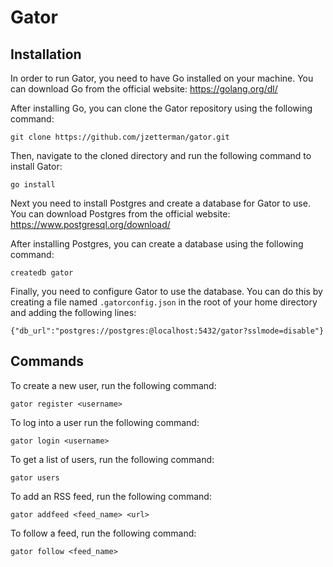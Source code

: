# Gator

## Installation
In order to run Gator, you need to have Go installed on your machine. You can download Go from the official website: https://golang.org/dl/

After installing Go, you can clone the Gator repository using the following command:

```
git clone https://github.com/jzetterman/gator.git
```

Then, navigate to the cloned directory and run the following command to install Gator:

```
go install
```

Next you need to install Postgres and create a database for Gator to use. You can download Postgres from the official website: https://www.postgresql.org/download/

After installing Postgres, you can create a database using the following command:

```
createdb gator
```

Finally, you need to configure Gator to use the database. You can do this by creating a file named `.gatorconfig.json` in the root of your home directory and adding the following lines:

```
{"db_url":"postgres://postgres:@localhost:5432/gator?sslmode=disable"}
```

## Commands

To create a new user, run the following command:

```
gator register <username>
```

To log into a user run the following command:

```
gator login <username>
```

To get a list of users, run the following command:

```
gator users
```

To add an RSS feed, run the following command:

```
gator addfeed <feed_name> <url>
```

To follow a feed, run the following command:

```
gator follow <feed_name>
```
